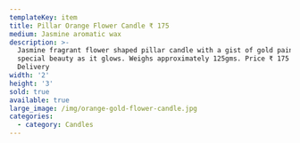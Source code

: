 ```yaml
---
templateKey: item
title: Pillar Orange Flower Candle ₹ 175
medium: Jasmine aromatic wax
description: >-
  Jasmine fragrant flower shaped pillar candle with a gist of gold paint adds a
  special beauty as it glows. Weighs approximately 125gms. Price ₹ 175 +
  Delivery
width: '2'
height: '3'
sold: true
available: true
large_image: /img/orange-gold-flower-candle.jpg
categories:
  - category: Candles
---
```


